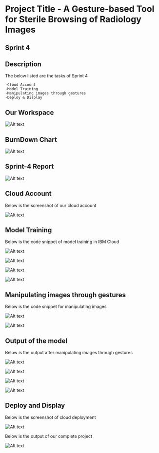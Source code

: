 

# Project Title - A Gesture-based Tool for Sterile Browsing of Radiology Images

## Sprint 4

## Description
The below listed are the tasks of Sprint 4


    -Cloud Account
    -Model Training
    -Manipulating images through gestures
    -Deploy & Display
    


## Our Workspace
![Alt text](Images/Jira%20workspace.jpeg)


## BurnDown Chart
![Alt text](images/burndown%20chart.jpeg)

## Sprint-4 Report
![Alt text](images/report.jpeg)

## Cloud Account

Below is the screenshot of our cloud account

![Alt text](images/Cloud%20Account.jpeg)







## Model Training

Below is the code snippet of model training in IBM Cloud

![Alt text](images/model%20training.jpeg)

![Alt text](images/testing%20model.jpeg)

![Alt text](images/IBM.jpeg)


![Alt text](images/IBM%202.jpeg)

## Manipulating images through gestures

Below is the code snippet for manipulating images

![Alt text](images/manipulating%20images%20(1).jpeg)


![Alt text](images/manipulating%20images%20(2).jpeg)


## Output of the model 

Below is the output after manipulating images through gestures

![Alt text](images/output%20(1).jpeg)

![Alt text](images/output%20(2).jpeg)

![Alt text](images/output%20(3).jpeg)

![Alt text](images/output%20(4).jpeg)
 
 
## Deploy and Display

Below is the screenshot of cloud deployment 

![Alt text](images/cloud%20deploy.jpeg)

Below is the output of our complete project  

![Alt text](images/output%20(3).jpeg) 




